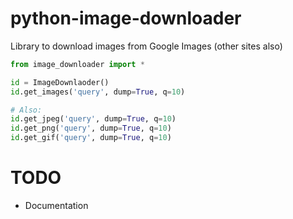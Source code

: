 # python-image-downloader
Library to download images from Google Images (other sites also)

```python
from image_downloader import *

id = ImageDownlaoder()
id.get_images('query', dump=True, q=10)

# Also:
id.get_jpeg('query', dump=True, q=10)
id.get_png('query', dump=True, q=10)
id.get_gif('query', dump=True, q=10)
```

TODO
====

* Documentation
